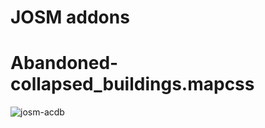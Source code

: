 # JOSM addons

# Abandoned-collapsed_buildings.mapcss

![josm-acdb](https://user-images.githubusercontent.com/35865856/142831338-6ccb4d09-9826-4bed-afb8-beb0bd7b6c2d.png)
